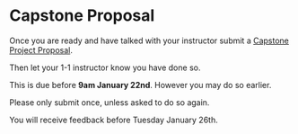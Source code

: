 # Capstone Proposal

Once you are ready and have talked with your instructor submit a [Capstone Project Proposal](https://airtable.com/shry1bHeYlCsfnLIk).  

Then let your 1-1 instructor know you have done so.

This is due before **9am January 22nd**.  However you may do so earlier.

Please only submit once, unless asked to do so again.

You will receive feedback before Tuesday January 26th.
